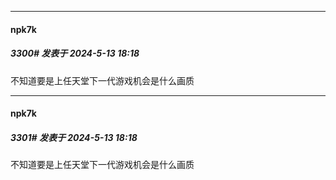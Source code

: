 ﻿
*****

####  npk7k  
##### 3300#       发表于 2024-5-13 18:18

不知道要是上任天堂下一代游戏机会是什么画质

*****

####  npk7k  
##### 3301#       发表于 2024-5-13 18:18

不知道要是上任天堂下一代游戏机会是什么画质

